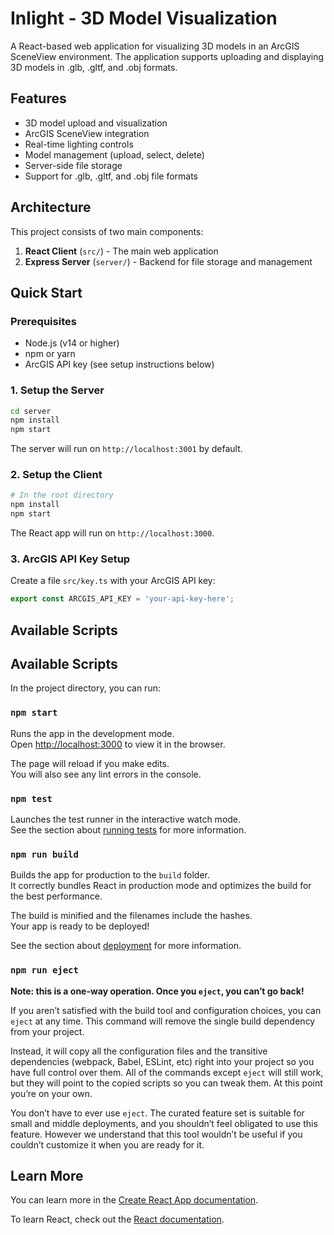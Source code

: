 # Inlight - 3D Model Visualization

A React-based web application for visualizing 3D models in an ArcGIS SceneView environment. The application supports uploading and displaying 3D models in .glb, .gltf, and .obj formats.

## Features

- 3D model upload and visualization
- ArcGIS SceneView integration
- Real-time lighting controls
- Model management (upload, select, delete)
- Server-side file storage
- Support for .glb, .gltf, and .obj file formats

## Architecture

This project consists of two main components:

1. **React Client** (`src/`) - The main web application
2. **Express Server** (`server/`) - Backend for file storage and management

## Quick Start

### Prerequisites

- Node.js (v14 or higher)
- npm or yarn
- ArcGIS API key (see setup instructions below)

### 1. Setup the Server

```bash
cd server
npm install
npm start
```

The server will run on `http://localhost:3001` by default.

### 2. Setup the Client

```bash
# In the root directory
npm install
npm start
```

The React app will run on `http://localhost:3000`.

### 3. ArcGIS API Key Setup

Create a file `src/key.ts` with your ArcGIS API key:

```typescript
export const ARCGIS_API_KEY = 'your-api-key-here';
```

## Available Scripts

## Available Scripts

In the project directory, you can run:

### `npm start`

Runs the app in the development mode.\
Open [http://localhost:3000](http://localhost:3000) to view it in the browser.

The page will reload if you make edits.\
You will also see any lint errors in the console.

### `npm test`

Launches the test runner in the interactive watch mode.\
See the section about [running tests](https://facebook.github.io/create-react-app/docs/running-tests) for more information.

### `npm run build`

Builds the app for production to the `build` folder.\
It correctly bundles React in production mode and optimizes the build for the best performance.

The build is minified and the filenames include the hashes.\
Your app is ready to be deployed!

See the section about [deployment](https://facebook.github.io/create-react-app/docs/deployment) for more information.

### `npm run eject`

**Note: this is a one-way operation. Once you `eject`, you can’t go back!**

If you aren’t satisfied with the build tool and configuration choices, you can `eject` at any time. This command will remove the single build dependency from your project.

Instead, it will copy all the configuration files and the transitive dependencies (webpack, Babel, ESLint, etc) right into your project so you have full control over them. All of the commands except `eject` will still work, but they will point to the copied scripts so you can tweak them. At this point you’re on your own.

You don’t have to ever use `eject`. The curated feature set is suitable for small and middle deployments, and you shouldn’t feel obligated to use this feature. However we understand that this tool wouldn’t be useful if you couldn’t customize it when you are ready for it.

## Learn More

You can learn more in the [Create React App documentation](https://facebook.github.io/create-react-app/docs/getting-started).

To learn React, check out the [React documentation](https://reactjs.org/).
